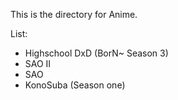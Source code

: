 This is the directory for Anime. 

List: 

* Highschool DxD (BorN~ Season 3) 
* SAO II 
* SAO 
* KonoSuba (Season one) 
